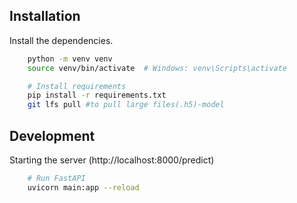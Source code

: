 
## Installation

Install the dependencies.

```bash
    python -m venv venv
    source venv/bin/activate  # Windows: venv\Scripts\activate

    # Install requirements
    pip install -r requirements.txt
    git lfs pull #to pull large files(.h5)-model
```

## Development

Starting the server (http://localhost:8000/predict)

```bash
    # Run FastAPI
    uvicorn main:app --reload
```
    